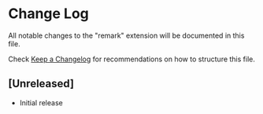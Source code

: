 # Change Log

All notable changes to the "remark" extension will be documented in this file.

Check [Keep a Changelog](http://keepachangelog.com/) for recommendations on how to structure this file.

## [Unreleased]

- Initial release